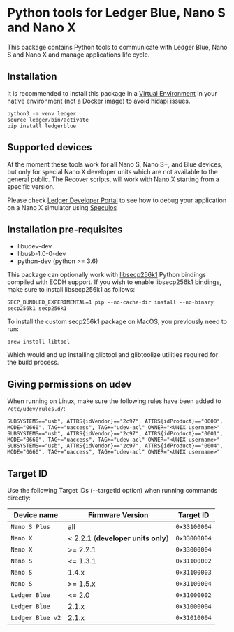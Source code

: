 # Python tools for Ledger Blue, Nano S and Nano X

This package contains Python tools to communicate with Ledger Blue, Nano S and Nano X and manage applications life cycle.

## Installation

It is recommended to install this package in a [Virtual Environment](http://docs.python-guide.org/en/latest/dev/virtualenvs/) in your native environment (not a Docker image) to avoid hidapi issues.

```
python3 -m venv ledger
source ledger/bin/activate
pip install ledgerblue
```

## Supported devices 

At the moment these tools work for all Nano S, Nano S+, and Blue devices, but only for special Nano X developer units which are not available to the general public.
The Recover scripts, will work with Nano X starting from a specific version.

Please check [Ledger Developer Portal](https://developers.ledger.com/docs/nano-app/introduction/) to see how to debug your application on a Nano X simulator using [Speculos](https://github.com/LedgerHQ/speculos)

## Installation pre-requisites


  * libudev-dev
  * libusb-1.0-0-dev
  * python-dev (python >= 3.6)

This package can optionally work with [libsecp256k1](https://github.com/ludbb/secp256k1-py) Python bindings compiled with ECDH support. If you wish to enable libsecp256k1 bindings, make sure to install libsecp256k1 as follows:

```
SECP_BUNDLED_EXPERIMENTAL=1 pip --no-cache-dir install --no-binary secp256k1 secp256k1
```

To install the custom secp256k1 package on MacOS, you previously need to run:
```
brew install libtool
```
Which would end up installing glibtool and glibtoolize utilities required for the build process.

## Giving permissions on udev

When running on Linux, make sure the following rules have been added to `/etc/udev/rules.d/`:

```
SUBSYSTEMS=="usb", ATTRS{idVendor}=="2c97", ATTRS{idProduct}=="0000", MODE="0660", TAG+="uaccess", TAG+="udev-acl" OWNER="<UNIX username>"
SUBSYSTEMS=="usb", ATTRS{idVendor}=="2c97", ATTRS{idProduct}=="0001", MODE="0660", TAG+="uaccess", TAG+="udev-acl" OWNER="<UNIX username>"
SUBSYSTEMS=="usb", ATTRS{idVendor}=="2c97", ATTRS{idProduct}=="0004", MODE="0660", TAG+="uaccess", TAG+="udev-acl" OWNER="<UNIX username>"
```

## Target ID

Use the following Target IDs (--targetId option) when running commands directly:


| Device name      | Firmware Version                   | Target ID    |
|------------------|------------------------------------|--------------|
| `Nano S Plus`    | all                                | `0x33100004` |
| `Nano X`         | < 2.2.1 (**developer units only**) | `0x33000004` |
| `Nano X`         | \>=  2.2.1                         | `0x33000004` |
| `Nano S`         | <= 1.3.1                           | `0x31100002` |
| `Nano S`         | 1.4.x                              | `0x31100003` |
| `Nano S`         | \>= 1.5.x                          | `0x31100004` |
| `Ledger Blue`    | <= 2.0                             | `0x31000002` |
| `Ledger Blue`    | 2.1.x                              | `0x31000004` |
| `Ledger Blue v2` | 2.1.x                              | `0x31010004` |

